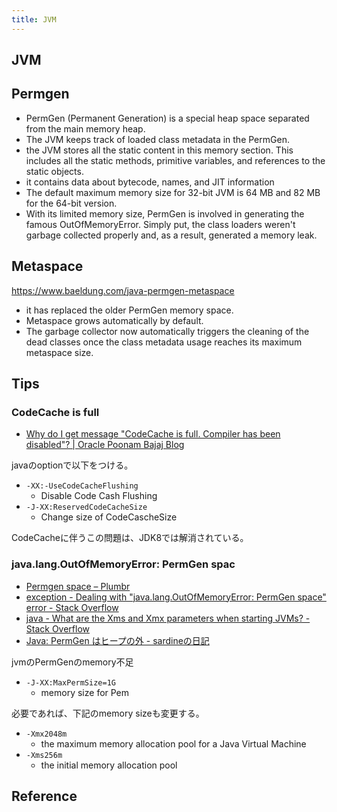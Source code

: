 ```yaml
---
title: JVM
---
```


## JVM


## Permgen

- PermGen (Permanent Generation) is a special heap space separated from the main memory heap.
- The JVM keeps track of loaded class metadata in the PermGen. 
- the JVM stores all the static content in this memory section. This includes all the static methods, primitive variables, and references to the static objects.
- it contains data about bytecode, names, and JIT information
- The default maximum memory size for 32-bit JVM is 64 MB and 82 MB for the 64-bit version.
- With its limited memory size, PermGen is involved in generating the famous OutOfMemoryError. Simply put, the class loaders weren't garbage collected properly and, as a result, generated a memory leak.

## Metaspace
https://www.baeldung.com/java-permgen-metaspace

- it has replaced the older PermGen memory space.
- Metaspace grows automatically by default.
- The garbage collector now automatically triggers the cleaning of the dead classes once the class metadata usage reaches its maximum metaspace size.

## Tips

### CodeCache is full
* [Why do I get message "CodeCache is full. Compiler has been disabled"? | Oracle Poonam Bajaj Blog](https://blogs.oracle.com/poonam/why-do-i-get-message-codecache-is-full-compiler-has-been-disabled)

javaのoptionで以下をつける。

* `-XX:-UseCodeCacheFlushing `
    * Disable Code Cash Flushing
* `-J-XX:ReservedCodeCacheSize`
    * Change size of CodeCascheSize

CodeCacheに伴うこの問題は、JDK8では解消されている。


### java.lang.OutOfMemoryError: PermGen spac
* [Permgen space – Plumbr](https://plumbr.eu/outofmemoryerror/permgen-space)
* [exception - Dealing with "java.lang.OutOfMemoryError: PermGen space" error - Stack Overflow](https://stackoverflow.com/questions/88235/dealing-with-java-lang-outofmemoryerror-permgen-space-error)
* [java - What are the Xms and Xmx parameters when starting JVMs? - Stack Overflow](https://stackoverflow.com/questions/14763079/what-are-the-xms-and-xmx-parameters-when-starting-jvms)
* [Java: PermGen はヒープの外 - sardineの日記](http://d.hatena.ne.jp/sardine/20100716/p2)

jvmのPermGenのmemory不足

* `-J-XX:MaxPermSize=1G`
    * memory size for Pem

必要であれば、下記のmemory sizeも変更する。

* `-Xmx2048m`
    * the maximum memory allocation pool for a Java Virtual Machine
* `-Xms256m`
    * the initial memory allocation pool




## Reference
